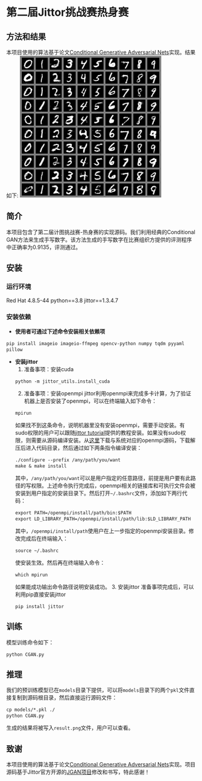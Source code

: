 # 第二届Jittor挑战赛热身赛

## 方法和结果
本项目使用的算法基于论文[Conditional Generative Adversarial Nets](https://arxiv.org/abs/1411.1784)实现。结果如下:
![result](93000.png)


## 简介
本项目包含了第二届计图挑战赛-热身赛的实现源码。我们利用经典的Conditional GAN方法来生成手写数字。该方法生成的手写数字在比赛组织方提供的评测程序中正确率为0.9135，评测通过。

## 安装

### 运行环境
Red Hat 4.8.5-44
python==3.8
jittor==1.3.4.7

### 安装依赖

* **使用者可通过下述命令安装相关依赖项**
```shell
pip install imageio imageio-ffmpeg opencv-python numpy tqdm pyyaml pillow 
```

* **安装jittor**
    1. 准备事项：安装cuda
    ```shell
    python -m jittor_utils.install_cuda
    ```
    2. 准备事项：安装openmpi
    jittor利用openmpi来完成多卡计算，为了验证机器上是否安装了openmpi，可以在终端输入如下命令：
    ```shell
    mpirun
    ```
    如果找不到这条命令，说明机器里没有安装openmpi，需要手动安装。有sudo权限的用户可以跟随[jittor tutorial](https://cg.cs.tsinghua.edu.cn/jittor/assets/docs/jittor.mpi.html)提供的教程安装。如果没有sudo权限，则需要从源码编译安装。从[这里](https://www.open-mpi.org/software/ompi/v4.1/)下载与系统对应的openmpi源码，下载解压后进入代码目录，然后通过如下两条指令编译安装：
    ```shell
    ./configure --prefix /any/path/you/want
    make & make install
    ```
    其中，`/any/path/you/want`可以是用户指定的任意路径，前提是用户要有此路径的写权限。上述命令执行完成后，openmpi相关的链接库和可执行文件会被安装到用户指定的安装目录下。然后打开`~/.bashrc`文件，添加如下两行代码：
    ```shell
    export PATH=/openmpi/install/path/bin:$PATH
    export LD_LIBRARY_PATH=/openmpi/install/path/lib:$LD_LIBRARY_PATH
    ```
    其中，`/openmpi/install/path`使用户在上一步指定的openmpi安装目录。修改完成后在终端输入：
    ```shell
    source ~/.bashrc
    ```
    使安装生效。然后再在终端输入命令：
    ```shell
    which mpirun
    ```
    如果能成功输出命令路径说明安装成功。
    3. 安装jittor
    准备事项完成后，可以利用pip直接安装jittor
    ```shell
    pip install jittor
    ```

## 训练

模型训练命令如下：
```shell
python CGAN.py
```

## 推理

我们的预训练模型已在`models`目录下提供，可以将`models`目录下的两个`pkl`文件直接复制到源码根目录，然后直接运行源码文件：
```shell
cp models/*.pkl ./
python CGAN.py
```
生成的结果将被写入`result.png`文件，用户可以查看。

## 致谢
本项目使用的算法基于论文[Conditional Generative Adversarial Nets](https://arxiv.org/abs/1411.1784)实现。项目源码基于Jittor官方开源的[JGAN项目](https://github.com/Jittor/JGAN)修改和书写，特此感谢！
